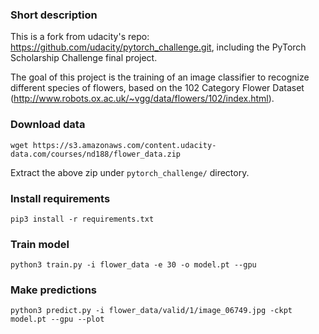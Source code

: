 ### Short description

This is a fork from udacity's repo: https://github.com/udacity/pytorch_challenge.git, including the PyTorch Scholarship Challenge final project.

The goal of this project is the training of an image classifier to recognize different species of flowers, based on the 102 Category Flower Dataset (http://www.robots.ox.ac.uk/~vgg/data/flowers/102/index.html).


### Download data

```wget https://s3.amazonaws.com/content.udacity-data.com/courses/nd188/flower_data.zip```

Extract the above zip under `pytorch_challenge/` directory.


### Install requirements

```pip3 install -r requirements.txt```


### Train model

```python3 train.py -i flower_data -e 30 -o model.pt --gpu```


### Make predictions

```python3 predict.py -i flower_data/valid/1/image_06749.jpg -ckpt model.pt --gpu --plot```

